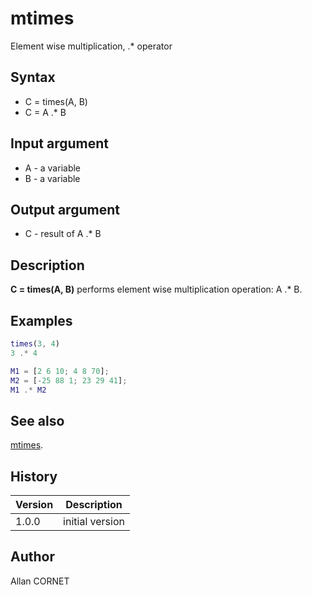 

# mtimes

Element wise multiplication, .* operator

## Syntax

- C = times(A, B)
- C = A .* B

## Input argument

 - A - a variable
 - B - a variable

## Output argument

 - C - result of A .* B

## Description


  <p><b>C = times(A, B)</b> performs element wise multiplication operation: A .* B.</p>


## Examples

```matlab
times(3, 4)
3 .* 4
```
```matlab
M1 = [2 6 10; 4 8 70];
M2 = [-25 88 1; 23 29 41];
M1 .* M2
```

## See also

[mtimes](mtimes.md).
## History

|Version|Description|
|------|------|
|1.0.0|initial version|


## Author

Allan CORNET




